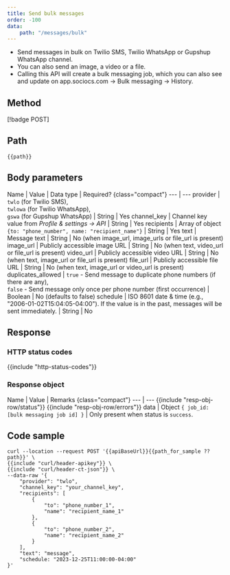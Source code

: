 ```yaml
---
title: Send bulk messages
order: -100
data:
    path: "/messages/bulk"
---
```


- Send messages in bulk on Twilio SMS, Twilio WhatsApp or Gupshup WhatsApp channel.
- You can also send an image, a video or a file.
- Calling this API will create a bulk messaging job, which you can also see and update on app.sociocs.com -> Bulk messaging -> History.

## Method

[!badge POST]

## Path

`{{path}}`

## Body parameters

Name | Value | Data type | Required? {class="compact"}
--- | ---
provider | `twlo` (for Twilio SMS), <br />`twlowa` (for Twilio WhatsApp), <br />`gswa` (for Gupshup WhatsApp) | String | Yes
channel_key | Channel key value from *Profile & settings -> API* | String | Yes
recipients | Array of object `{to: "phone_number", name: "recipient_name"}` | String | Yes
text | Message text | String | No (when image_url, image_urls or file_url is present)
image_url | Publicly accessible image URL | String | No (when text, video_url or file_url is present)
video_url | Publicly accessible video URL | String | No (when text, image_url or file_url is present)
file_url | Publicly accessible file URL | String | No (when text, image_url or video_url is present)
duplicates_allowed | `true` - Send message to duplicate phone numbers (if there are any), <br /> `false` - Send message only once per phone number (first occurrence) | Boolean | No (defaults to false)
schedule | ISO 8601 date & time (e.g., "2006-01-02T15:04:05-04:00"). If the value is in the past, messages will be sent immediately. | String | No

## Response

### HTTP status codes

{{include "http-status-codes"}}

### Response object

Name | Value | Remarks {class="compact"}
--- | ---
{{include "resp-obj-row/status"}}
{{include "resp-obj-row/errors"}}
data | Object `{ job_id: [bulk messaging job id] }` | Only present when status is `success`.

## Code sample

```shell
curl --location --request POST '{{apiBaseUrl}}{{path_for_sample ?? path}}' \
{{include "curl/header-apikey"}} \
{{include "curl/header-ct-json"}} \
--data-raw '{
    "provider": "twlo",
    "channel_key": "your_channel_key",
    "recipients": [
        {
            "to": "phone_number_1",
            "name": "recipient_name_1"
        },
        {
            "to": "phone_number_2",
            "name": "recipient_name_2"
        }
    ],
    "text": "message",
    "schedule: "2023-12-25T11:00:00-04:00"
}'
```